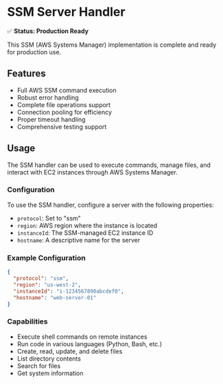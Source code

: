 # SSM Server Handler

✅ **Status: Production Ready**

This SSM (AWS Systems Manager) implementation is complete and ready for production use.

## Features
- Full AWS SSM command execution
- Robust error handling
- Complete file operations support
- Connection pooling for efficiency
- Proper timeout handling
- Comprehensive testing support

## Usage
The SSM handler can be used to execute commands, manage files, and interact with EC2 instances through AWS Systems Manager.

### Configuration
To use the SSM handler, configure a server with the following properties:
- `protocol`: Set to "ssm"
- `region`: AWS region where the instance is located
- `instanceId`: The SSM-managed EC2 instance ID
- `hostname`: A descriptive name for the server

### Example Configuration
```json
{
  "protocol": "ssm",
  "region": "us-west-2",
  "instanceId": "i-1234567890abcdef0",
  "hostname": "web-server-01"
}
```

### Capabilities
- Execute shell commands on remote instances
- Run code in various languages (Python, Bash, etc.)
- Create, read, update, and delete files
- List directory contents
- Search for files
- Get system information